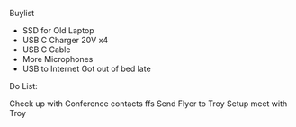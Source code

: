 Buylist
- SSD for Old Laptop
- USB C Charger 20V x4
 - USB C Cable
 - More Microphones
 - USB to Internet
Got out of bed late

Do List:

Check up with Conference contacts ffs
Send Flyer to Troy
Setup meet with Troy
